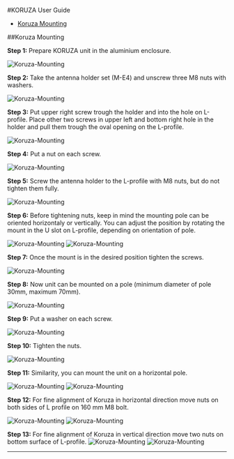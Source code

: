 #KORUZA User Guide

- [Koruza Mounting](#Koruza-Mounting)

##Koruza Mounting <a id="Koruza-Mounting"></a>

**Step 1:** Prepare KORUZA unit in the aluminium enclosure.

![Koruza-Mounting](https://raw.githubusercontent.com/IRNAS/KORUZA-instructions/gh-pages/img/koruza-user-guide/koruza-mount-1.jpg)

**Step 2:** Take the antenna holder set (M-E4) and unscrew three M8 nuts with washers.

![Koruza-Mounting](https://raw.githubusercontent.com/IRNAS/KORUZA-instructions/gh-pages/img/koruza-user-guide/koruza-mount-2.jpg)

**Step 3:** Put upper right screw trough the holder and into the hole on L-profile.  Place other two screws in upper left and bottom right hole in the holder and pull them trough the oval opening on the L-profile.

![Koruza-Mounting](https://raw.githubusercontent.com/IRNAS/KORUZA-instructions/gh-pages/img/koruza-user-guide/koruza-mount-3.jpg)

**Step 4:** Put a nut on each screw.

![Koruza-Mounting](https://raw.githubusercontent.com/IRNAS/KORUZA-instructions/gh-pages/img/koruza-user-guide/koruza-mount-4.jpg)

**Step 5:** Screw the antenna holder to the L-profile with M8 nuts, but do not tighten them fully. 

![Koruza-Mounting](https://raw.githubusercontent.com/IRNAS/KORUZA-instructions/gh-pages/img/koruza-user-guide/koruza-mount-5.jpg)

**Step 6:** Before tightening nuts, keep in mind the mounting pole can be oriented horizontaly or vertically. You can adjust the position by rotating the mount in the U slot on L-profile, depending on orientation of pole.

![Koruza-Mounting](https://raw.githubusercontent.com/IRNAS/KORUZA-instructions/gh-pages/img/koruza-user-guide/koruza-mount-6.jpg)
![Koruza-Mounting](https://raw.githubusercontent.com/IRNAS/KORUZA-instructions/gh-pages/img/koruza-user-guide/koruza-mount-15.jpg)

**Step 7:** Once the mount is in the desired position tighten the screws. 

![Koruza-Mounting](https://raw.githubusercontent.com/IRNAS/KORUZA-instructions/gh-pages/img/koruza-user-guide/koruza-mount-8.jpg)

**Step 8:** Now unit can be mounted on a pole (minimum diameter of pole 30mm, maximum 70mm).

![Koruza-Mounting](https://raw.githubusercontent.com/IRNAS/KORUZA-instructions/gh-pages/img/koruza-user-guide/koruza-mount-9.jpg)

**Step 9:** Put a washer on each screw.

![Koruza-Mounting](https://raw.githubusercontent.com/IRNAS/KORUZA-instructions/gh-pages/img/koruza-user-guide/koruza-mount-10.jpg)

**Step 10:** Tighten the nuts. 

![Koruza-Mounting](https://raw.githubusercontent.com/IRNAS/KORUZA-instructions/gh-pages/img/koruza-user-guide/koruza-mount-13.jpg)

**Step 11:** Similarity, you can mount the unit on a horizontal pole. 

![Koruza-Mounting](https://raw.githubusercontent.com/IRNAS/KORUZA-instructions/gh-pages/img/koruza-user-guide/koruza-mount-15.jpg)
![Koruza-Mounting](https://raw.githubusercontent.com/IRNAS/KORUZA-instructions/gh-pages/img/koruza-user-guide/koruza-mount-14.jpg)

**Step 12:** For fine alignment of Koruza in horizontal direction move nuts on both sides of L profile on 160 mm M8 bolt. 

![Koruza-Mounting](https://raw.githubusercontent.com/IRNAS/KORUZA-instructions/gh-pages/img/koruza-user-guide/fine-align-1.jpg)
![Koruza-Mounting](https://raw.githubusercontent.com/IRNAS/KORUZA-instructions/gh-pages/img/koruza-user-guide/fine-align-2.png)

**Step 13:** For fine alignment of Koruza in vertical direction move two nuts on bottom surface of L-profile.
![Koruza-Mounting](https://raw.githubusercontent.com/IRNAS/KORUZA-instructions/gh-pages/img/koruza-user-guide/fine-align-3.jpg)
![Koruza-Mounting](https://raw.githubusercontent.com/IRNAS/KORUZA-instructions/gh-pages/img/koruza-user-guide/fine-align-4.jpg)

___


